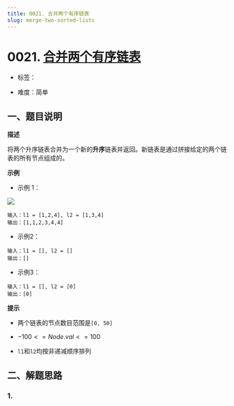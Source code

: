 ```yaml
---
title: 0021. 合并两个有序链表
slug: merge-two-sorted-lists
---
```


# 0021. [合并两个有序链表](https://leetcode.cn/problems/merge-two-sorted-lists/)

* 标签：

* 难度：简单

## 一、题目说明

**描述**

将两个升序链表合并为一个新的**升序**链表并返回。新链表是通过拼接给定的两个链表的所有节点组成的。

**示例**

* 示例 1：

![](https://cdn.jsdelivr.net/gh/wecdn/img_0/2023/202304091635500.jpg)

```text
输入：l1 = [1,2,4], l2 = [1,3,4]
输出：[1,1,2,3,4,4]
```

* 示例2：

```text
输入：l1 = [], l2 = []
输出：[]
```

* 示例3：

```text
输入：l1 = [], l2 = [0]
输出：[0]
```

**提示**

* 两个链表的节点数目范围是`[0, 50]`

* $-100 <= Node.val <= 100$

* `l1`和`l2`均按非递减顺序排列

## 二、解题思路

### 1.
